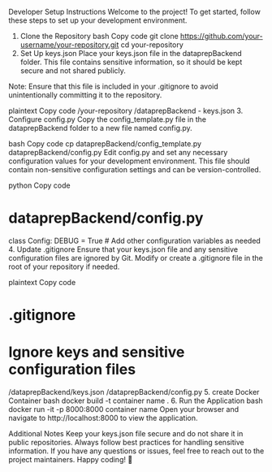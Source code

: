 Developer Setup Instructions
Welcome to the project! To get started, follow these steps to set up your development environment.

1. Clone the Repository
bash
Copy code
git clone https://github.com/your-username/your-repository.git
cd your-repository
2. Set Up keys.json
Place your keys.json file in the dataprepBackend folder. This file contains sensitive information, so it should be kept secure and not shared publicly.

Note: Ensure that this file is included in your .gitignore to avoid unintentionally committing it to the repository.

plaintext
Copy code
/your-repository
  /dataprepBackend
    - keys.json
3. Configure config.py
Copy the config_template.py file in the dataprepBackend folder to a new file named config.py.

bash
Copy code
cp dataprepBackend/config_template.py dataprepBackend/config.py
Edit config.py and set any necessary configuration values for your development environment. This file should contain non-sensitive configuration settings and can be version-controlled.

python
Copy code
# dataprepBackend/config.py

class Config:
    DEBUG = True
    # Add other configuration variables as needed
4. Update .gitignore
Ensure that your keys.json file and any sensitive configuration files are ignored by Git. Modify or create a .gitignore file in the root of your repository if needed.

plaintext
Copy code
# .gitignore

# Ignore keys and sensitive configuration files
/dataprepBackend/keys.json
/dataprepBackend/config.py
5. create Docker Container 
bash
docker build -t container name  .
6. Run the Application
bash 
docker run -it -p 8000:8000 container name 
Open your browser and navigate to http://localhost:8000 to view the application.

Additional Notes
Keep your keys.json file secure and do not share it in public repositories.
Always follow best practices for handling sensitive information.
If you have any questions or issues, feel free to reach out to the project maintainers.
Happy coding! 🚀
